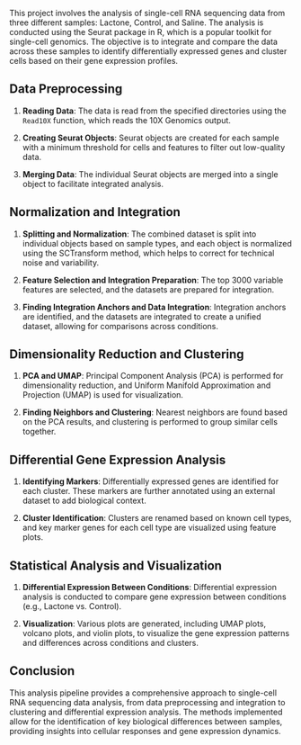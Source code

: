 This project involves the analysis of single-cell RNA sequencing data from three different samples: Lactone, Control, and Saline. The analysis is conducted using the Seurat package in R, which is a popular toolkit for single-cell genomics. The objective is to integrate and compare the data across these samples to identify differentially expressed genes and cluster cells based on their gene expression profiles.

## Data Preprocessing

1. **Reading Data**: The data is read from the specified directories using the `Read10X` function, which reads the 10X Genomics output.

2. **Creating Seurat Objects**: Seurat objects are created for each sample with a minimum threshold for cells and features to filter out low-quality data.

3. **Merging Data**: The individual Seurat objects are merged into a single object to facilitate integrated analysis.

## Normalization and Integration

1. **Splitting and Normalization**: The combined dataset is split into individual objects based on sample types, and each object is normalized using the SCTransform method, which helps to correct for technical noise and variability.

2. **Feature Selection and Integration Preparation**: The top 3000 variable features are selected, and the datasets are prepared for integration.

3. **Finding Integration Anchors and Data Integration**: Integration anchors are identified, and the datasets are integrated to create a unified dataset, allowing for comparisons across conditions.

## Dimensionality Reduction and Clustering

1. **PCA and UMAP**: Principal Component Analysis (PCA) is performed for dimensionality reduction, and Uniform Manifold Approximation and Projection (UMAP) is used for visualization.

2. **Finding Neighbors and Clustering**: Nearest neighbors are found based on the PCA results, and clustering is performed to group similar cells together.

## Differential Gene Expression Analysis

1. **Identifying Markers**: Differentially expressed genes are identified for each cluster. These markers are further annotated using an external dataset to add biological context.

2. **Cluster Identification**: Clusters are renamed based on known cell types, and key marker genes for each cell type are visualized using feature plots.

## Statistical Analysis and Visualization

1. **Differential Expression Between Conditions**: Differential expression analysis is conducted to compare gene expression between conditions (e.g., Lactone vs. Control).

2. **Visualization**: Various plots are generated, including UMAP plots, volcano plots, and violin plots, to visualize the gene expression patterns and differences across conditions and clusters.

## Conclusion

This analysis pipeline provides a comprehensive approach to single-cell RNA sequencing data analysis, from data preprocessing and integration to clustering and differential expression analysis. The methods implemented allow for the identification of key biological differences between samples, providing insights into cellular responses and gene expression dynamics.

